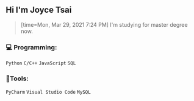 ## Hi I'm Joyce Tsai
> [time=Mon, Mar 29, 2021 7:24 PM]
> I'm studying for master degree now.
### :computer: Programming:
`Python` `C/C++` `JavaScript` `SQL`

### :hammer:Tools:
`PyCharm` `Visual Studio Code` `MySQL`
